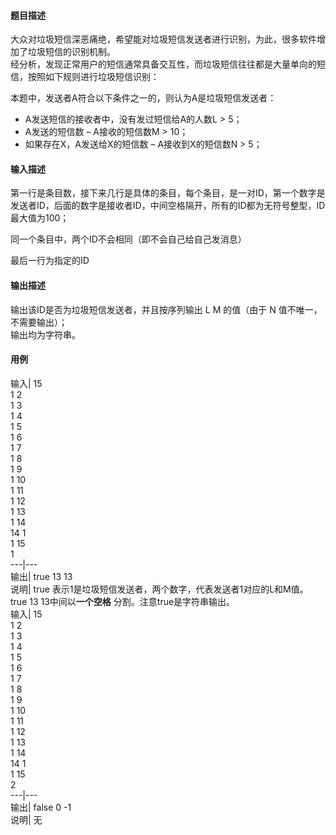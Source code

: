 #### 题目描述

大众对垃圾短信深恶痛绝，希望能对垃圾短信发送者进行识别，为此，很多软件增加了垃圾短信的识别机制。  
经分析，发现正常用户的短信通常具备交互性，而垃圾短信往往都是大量单向的短信，按照如下规则进行垃圾短信识别：

本题中，发送者A符合以下条件之一的，则认为A是垃圾短信发送者：

  * A发送短信的接收者中，没有发过短信给A的人数L > 5；
  * A发送的短信数 – A接收的短信数M > 10；
  * 如果存在X，A发送给X的短信数 – A接收到X的短信数N > 5；

#### 输入描述

第一行是条目数，接下来几行是具体的条目，每个条目，是一对ID，第一个数字是发送者ID，后面的数字是接收者ID，中间空格隔开，所有的ID都为无符号整型，ID最大值为100；

同一个条目中，两个ID不会相同（即不会自己给自己发消息）

最后一行为指定的ID

#### 输出描述

输出该ID是否为垃圾短信发送者，并且按序列输出 L M 的值（由于 N 值不唯一，不需要输出）；  
输出均为字符串。

#### 用例

输入| 15  
1 2  
1 3  
1 4  
1 5  
1 6  
1 7  
1 8  
1 9  
1 10  
1 11  
1 12  
1 13  
1 14  
14 1  
1 15  
1  
---|---  
输出| true 13 13  
说明| true 表示1是垃圾短信发送者，两个数字，代表发送者1对应的L和M值。  
true 13 13中间以**一个空格** 分割。注意true是字符串输出。  
输入| 15  
1 2  
1 3  
1 4  
1 5  
1 6  
1 7  
1 8  
1 9  
1 10  
1 11  
1 12  
1 13  
1 14  
14 1  
1 15  
2  
---|---  
输出| false 0 -1  
说明| 无

